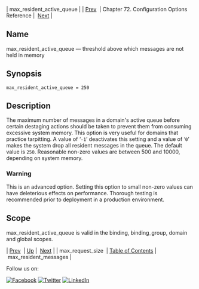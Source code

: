 | max_resident_active_queue |
| [Prev](config.max_request_size.php)  | Chapter 72. Configuration Options Reference |  [Next](conf.ref.max_resident_messages.php) |

<a name="conf.ref.max_resident_active_queue"></a>
## Name

max_resident_active_queue — threshold above which messages are not held in memory

## Synopsis

`max_resident_active_queue = 250`

<a name="idp25380496"></a>
## Description

The maximum number of messages in a domain's active queue before certain destaging actions should be taken to prevent them from consuming excessive system memory. This option is very useful for domains that practice tarpitting. A value of ‘`-1`’ deactivates this setting and a value of ‘`0`’ makes the system drop all resident messages in the queue. The default value is `250`. Reasonable non-zero values are between 500 and 10000, depending on system memory.

### Warning

This is an advanced option. Setting this option to small non-zero values can have deleterious effects on performance. Thorough testing is recommended prior to deployment in a production environment.

<a name="idp25385200"></a>
## Scope

max_resident_active_queue is valid in the binding, binding_group, domain and global scopes.

| [Prev](config.max_request_size.php)  | [Up](config.options.ref.php) |  [Next](conf.ref.max_resident_messages.php) |
| max_request_size  | [Table of Contents](index.php) |  max_resident_messages |

Follow us on:

[![Facebook](https://support.messagesystems.com/images/icon-facebook.png)](http://www.facebook.com/messagesystems) [![Twitter](https://support.messagesystems.com/images/icon-twitter.png)](http://twitter.com/#!/MessageSystems) [![LinkedIn](https://support.messagesystems.com/images/icon-linkedin.png)](http://www.linkedin.com/company/message-systems)